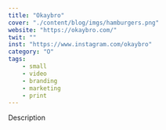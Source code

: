 ```yaml
---
title: "Okaybro"
cover: "./content/blog/imgs/hamburgers.png"
website: "https://okaybro.com/"
twit: ""
inst: "https://www.instagram.com/okaybro"
category: "O"
tags:
    - small
    - video
    - branding
    - marketing
    - print
---
```


Description

